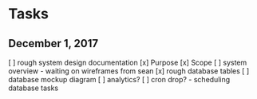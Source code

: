 # Tasks
## December 1, 2017
[ ] rough system design documentation
	[x] Purpose
	[x] Scope
	[ ] system overview
		- waiting on wireframes from sean
[x] rough database tables
	[ ] database mockup diagram
[ ] analytics?
[ ] cron drop?
	- scheduling database tasks

